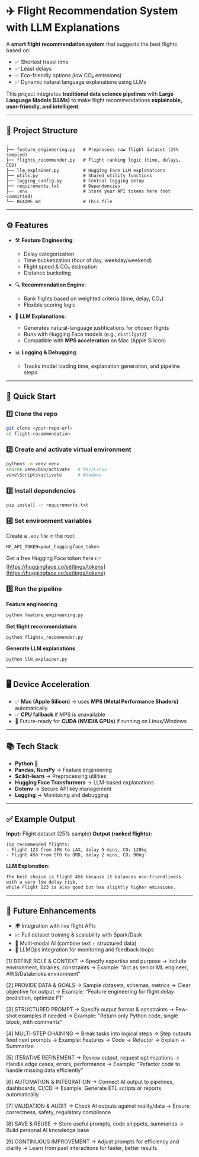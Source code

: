 

# ✈️ Flight Recommendation System with LLM Explanations

A **smart flight recommendation system** that suggests the best flights based on:

* ✅ Shortest travel time
* ✅ Least delays
* ✅ Eco-friendly options (low CO₂ emissions)
* ✅ Dynamic natural language explanations using LLMs

This project integrates **traditional data science pipelines** with **Large Language Models (LLMs)** to make flight recommendations **explainable, user-friendly, and intelligent**.

---

## 📂 Project Structure

```
.
├── feature_engineering.py   # Preprocess raw flight dataset (25% sampled)
├── flights_recommender.py   # Flight ranking logic (time, delays, CO2)
├── llm_explainer.py         # Hugging Face LLM explanations
├── utils.py                 # Shared utility functions
├── logging_config.py        # Central logging setup
├── requirements.txt         # Dependencies
├── .env                     # Store your API tokens here (not committed)
└── README.md                # This file
```

---

## ⚙️ Features

* 🛠 **Feature Engineering**:

  * Delay categorization
  * Time bucketization (hour of day, weekday/weekend)
  * Flight speed & CO₂ estimation
  * Distance bucketing

* 🔍 **Recommendation Engine**:

  * Rank flights based on weighted criteria (time, delay, CO₂)
  * Flexible scoring logic

* 🧠 **LLM Explanations**:

  * Generates natural-language justifications for chosen flights
  * Runs with Hugging Face models (e.g., `distilgpt2`)
  * Compatible with **MPS acceleration** on Mac (Apple Silicon)

* 📊 **Logging & Debugging**:

  * Tracks model loading time, explanation generation, and pipeline steps

---

## 🚀 Quick Start

### 1️⃣ Clone the repo

```bash
git clone <your-repo-url>
cd flight-recommendation
```

### 2️⃣ Create and activate virtual environment

```bash
python3 -m venv venv
source venv/bin/activate   # Mac/Linux
venv\Scripts\activate      # Windows
```

### 3️⃣ Install dependencies

```bash
pip install -r requirements.txt
```

### 4️⃣ Set environment variables

Create a `.env` file in the root:

```
HF_API_TOKEN=your_huggingface_token
```

Get a free Hugging Face token here 👉 [https://huggingface.co/settings/tokens](https://huggingface.co/settings/tokens)

### 5️⃣ Run the pipeline

**Feature engineering**

```bash
python feature_engineering.py
```

**Get flight recommendations**

```bash
python flights_recommender.py
```

**Generate LLM explanations**

```bash
python llm_explainer.py
```

---

## 🖥 Device Acceleration

* ✅ **Mac (Apple Silicon)** → uses **MPS (Metal Performance Shaders)** automatically
* ✅ **CPU fallback** if MPS is unavailable
* 🚀 Future-ready for **CUDA (NVIDIA GPUs)** if running on Linux/Windows

---

## 📚 Tech Stack

* **Python** 🐍
* **Pandas, NumPy** → Feature engineering
* **Scikit-learn** → Preprocessing utilities
* **Hugging Face Transformers** → LLM-based explanations
* **Dotenv** → Secure API key management
* **Logging** → Monitoring and debugging

---

## ✅ Example Output

**Input:** Flight dataset (25% sample)
**Output (ranked flights):**

```
Top recommended flights:
- Flight 123 from JFK to LAX, delay 5 mins, CO₂ 120kg
- Flight 456 from SFO to ORD, delay 2 mins, CO₂ 90kg
```

**LLM Explanation:**

```
The best choice is Flight 456 because it balances eco-friendliness with a very low delay risk, 
while Flight 123 is also good but has slightly higher emissions.
```

---

## 🔮 Future Enhancements

* 🌍 Integration with live flight APIs
* 📈 Full dataset training & scalability with Spark/Dask
* 🧩 Multi-modal AI (combine text + structured data)
* 🤝 LLMOps integration for monitoring and feedback loops




[1] DEFINE ROLE & CONTEXT
   -> Specify expertise and purpose
   -> Include environment, libraries, constraints
   -> Example: “Act as senior ML engineer, AWS/Databricks environment”

[2] PROVIDE DATA & GOALS
   -> Sample datasets, schemas, metrics
   -> Clear objective for output
   -> Example: “Feature engineering for flight delay prediction, optimize F1”

[3] STRUCTURED PROMPT
   -> Specify output format & constraints
   -> Few-shot examples if needed
   -> Example: “Return only Python code, single block, with comments”

[4] MULTI-STEP CHAINING
   -> Break tasks into logical steps
   -> Step outputs feed next prompts
   -> Example: Features -> Code -> Refactor -> Explain -> Summarize

[5] ITERATIVE REFINEMENT
   -> Review output, request optimizations
   -> Handle edge cases, errors, performance
   -> Example: “Refactor code to handle missing data efficiently”

[6] AUTOMATION & INTEGRATION
   -> Connect AI output to pipelines, dashboards, CI/CD
   -> Example: Generate ETL scripts or reports automatically

[7] VALIDATION & AUDIT
   -> Check AI outputs against reality/data
   -> Ensure correctness, safety, regulatory compliance

[8] SAVE & REUSE
   -> Store useful prompts, code snippets, summaries
   -> Build personal AI knowledge base

[9] CONTINUOUS IMPROVEMENT
   -> Adjust prompts for efficiency and clarity
   -> Learn from past interactions for faster, better results

